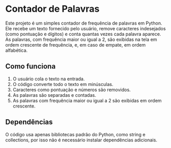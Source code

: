 # Contador de Palavras

Este projeto é um simples contador de frequência de palavras em Python. Ele recebe um texto fornecido pelo usuário, remove caracteres indesejados (como pontuação e dígitos) e conta quantas vezes cada palavra aparece. As palavras, com frequência maior ou igual a 2, são exibidas na tela em ordem crescente de frequência, e, em caso de empate, em ordem alfabética.

## Como funciona

1. O usuário cola o texto na entrada.
2. O código converte todo o texto em minúsculas.
3. Caracteres como pontuação e números são removidos.
4. As palavras são separadas e contadas.
5. As palavras com frequência maior ou igual a 2 são exibidas em ordem crescente.

## Dependências
O código usa apenas bibliotecas padrão do Python, como string e collections, por isso não é necessário instalar dependências adicionais.
